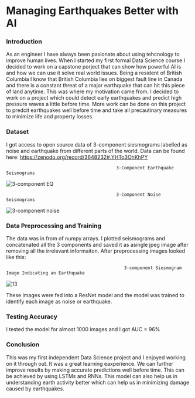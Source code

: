 # Managing Earthquakes Better with AI

### Introduction
As an engineer I have always been pasionate about using tehcnology to improve human lives. When I started my first formal Data Science course I decided to work on a capstone porject that can show how powerful AI is and how we can use it solve real world issues. 
Being a resident of British Columbia I know that British Columbia lies on biggest fault line in Canada and there is a constant threat of a major earthquake that can hit this piece of land anytime. This was where my motivation came from. I decided to work on a project which could detect early earthquakes and predict high pressure waves a little before time. More work can be done on this project to predcit earthquakes well before time and take all precautinary measures to minimize life and property losses.

### Dataset
I got access to open source data of 3-component siesmograms labelled as noise and earthquake from different parts of the world. 
Data can be found here:
https://zenodo.org/record/3648232#.YHTo3OhKhPY

                                              3-Component Earthquake Seismograms
![3-component EQ](https://user-images.githubusercontent.com/70457881/114481335-58c9f500-9bd2-11eb-9255-ae03f2bc186c.jpg)

                                              3-Component Noise Seismograms
![3-component noise](https://user-images.githubusercontent.com/70457881/114481702-194fd880-9bd3-11eb-8f86-0e6f44900a08.jpg)

### Data Preprocessing and Training 
The data was in from of numpy arrays. I plotted seismograms and concatenated all the 3 components and saved it as asingle jpeg image after removing all the irrelevant informaiton. After preprocessing images looked like this:
                                                 
                                                 3-component Siesmogram Image Indicating an Earthquake
![13](https://user-images.githubusercontent.com/70457881/114484849-edcfec80-9bd8-11eb-92fd-f42e3a5c878f.jpg)

These images were fed into a ResNet model and the model was trained to identify each image as noise or earthquake.

### Testing Accuracy
I tested the model for almost 1000 images and I got AUC = 96%

### Conclusion
This was my first independent Data Science project and I enjoyed working on it through out. It was a great learning eaxperience. We can further improve results by making accurate predictions well before time. This can be achieved by using LSTMs and RNNs. This model can also help us in understanding earth activity better which can help us in minimizing damage caused by earthquakes.











